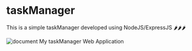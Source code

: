 # taskManager
This is a simple taskManager developed using NodeJS/ExpressJS 🌶🌶🌶


![document](https://user-images.githubusercontent.com/97843847/176243734-084d9387-1740-4d38-8993-f4e2142d5782.png)
My taskManager Web Application
